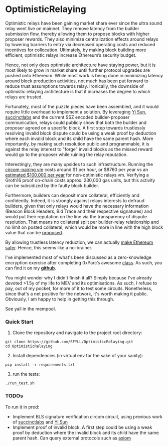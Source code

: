 # OptimisticRelaying


Optimistic relays have been gaining market share ever since the ultra sound relay went live on mainnet. They remove latency from the builder submission flow, thereby allowing them to propose blocks with higher proposer rewards. They also minimize centralization effects around relays by lowering barriers to entry via decreased operating costs and reduced incentives for collocation. Ultimately, by making block building more efficient, optimistic relays increase Ethereum’s security budget.

Hence, not only does optimistic architecture have staying power, but it is most likely to grow in market share until further protocol upgrades are pushed onto Ethereum. While most work is being done in minimizing latency around block production activities, not much has been put forward to reduce trust assumptions towards relay. Ironically, the downside of optimistic relaying architecture is that it increases the degree to which relays are trusted.

Fortunately, most of the puzzle pieces have been assembled, and it would require little overhead to implement a solution. By leveraging [Yi Sun](https://github.com/yi-sun/circom-pairing), [succinctlabs](https://github.com/succinctlabs/telepathy-circuits) and the current SSZ encoded builder-proposer communication, relays could publicly show that both the builder and proposer agreed on a specific block. A first step towards trustlessly resolving invalid block dispute could be using a weak proof by deduction where each invalid block and its child have the same parent hash. More importantly, by making such resolution public and programmable, it is against the relay interest to "forge" invalid blocks as the missed reward would go to the proposer while ruining the relay reputation.

Interestingly, they are many upsides to such infrastructure. Running the [circom-pairing vm](https://hackmd.io/V-7Aal05Tiy-ozmzTGBYPA?view) costs around $1 per hour, or $8760 per year vs an [estimated $100,000 per year](https://collective.flashbots.net/t/mev-boost-community-call-1-9-mar-2023/1367/3) for non-optimistic relays vm. Verifying a Groth16 proof on-chain costs approx. 230,000 gas units, but this activity can be subsidized by the faulty block builder.

Furthermore, builders can deposit more collateral, efficiently and confidently. Indeed, it is strongly against relays interests to defraud builders, given that only relays would have the necessary information (Beacon Block Headers, Bid Trace and their respective signatures) and would put their reputation on the line via the transparency of dispute resolution. That means no collateral split per builder-relay relationship and no limit on posted collateral, which would be more in line with the high block value that can be [proposed](https://etherscan.io/tx/0x0bff9cfabf3e532cd30f94cc2cb17a491f3209e9be9140834025a2cc6d7f6b61).

By allowing trustless latency reduction, we can actually [make Ethereum safer](https://www.paradigm.xyz/2023/04/mev-boost-ethereum-consensus). Hence, this seems like a no-brainer. 

I've implemented most of what's been discussed as a zero-knowledge encryption exercise after completing 0xParc’s awesome [class](https://zkiap.com/#34e5b6cf6e1d4dd3901940d4be2edb0b). As such, you can find it on my [**github**](https://github.com/SFYLL/OptimisticRelaying).

You might wonder why I didn't finish it all? Simply because I've already devoted >1.5y of my life to MEV and its optimisations. As such, I refuse to pay, out of my pocket, for more of it to test some circuits. Nonetheless, since that's a net positive for the network, it's worth making it public. Obviously, I am happy to help in getting this through.

See yall in the mempool.

### Quick Start

1. Clone the repository and navigate to the project root directory:

```
git clone https://github.com/SFYLL/OptimisticRelaying.git
cd OptimisticRelaying
```

2. Install dependencies (in virtual env for the sake of your sanity):
```
pip install -r requirements.txt
```

3. run the tests:

```
./run_test.sh
```

### TODOs

To run it in prod:
- Implement BLS signature verification circom circuit, using previous work of [succinctlabs](https://github.com/succinctlabs/telepathy-circuits) and [Yi Sun](https://github.com/yi-sun/circom-pairing)
-	Implement proof of invalid block. A first step could be using a weak proof by deduction where the invalid block and its child have the same parent hash. Can query external protocols such as [axiom](https://www.axiom.xyz)

